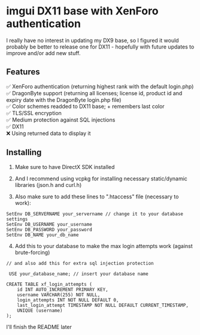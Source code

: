 # imgui DX11 base with XenForo authentication

I really have no interest in updating my DX9 base, so I figured it would probably be better to release one for DX11 - hopefully with future updates to improve and/or add new stuff.

## Features

✅ XenForo authentication (returning highest rank with the default login.php)  
✅ DragonByte support (returning all licenses; license id, product id and expiry date with the DragonByte login.php file)  
✅ Color schemes readded to DX11 base; + remembers last color  
✅ TLS/SSL encryption  
✅ Medium protection against SQL injections  
✅ DX11  
❌ Using returned data to display it  

## Installing

1. Make sure to have DirectX SDK installed

2. And I recommend using vcpkg for installing necessary static/dynamic libraries (json.h and curl.h)

3. Also make sure to add these lines to ".htaccess" file (necessary to work):

```
SetEnv DB_SERVERNAME your_servername // change it to your database settings
SetEnv DB_USERNAME your_username
SetEnv DB_PASSWORD your_password
SetEnv DB_NAME your_db_name
```
4. Add this to your database to make the max login attempts work (against brute-forcing)
```
// and also add this for extra sql injection protection
 
 USE your_database_name; // insert your database name

CREATE TABLE xf_login_attempts (
    id INT AUTO_INCREMENT PRIMARY KEY,
    username VARCHAR(255) NOT NULL,
    login_attempts INT NOT NULL DEFAULT 0,
    last_login_attempt TIMESTAMP NOT NULL DEFAULT CURRENT_TIMESTAMP,
    UNIQUE (username)
);
```

I'll finish the README later
